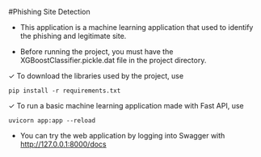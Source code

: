 #Phishing Site Detection

-  This application is a machine learning application that used to identify the phishing and legitimate site.

- Before running the project, you must have the XGBoostClassifier.pickle.dat file in the project directory.

✓ To download the libraries used by the project, use
```
pip install -r requirements.txt
```

✓ To run a basic machine learning application made with Fast API, use
```
uvicorn app:app --reload
```

- You can try the web application by logging into Swagger with http://127.0.0.1:8000/docs 
